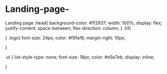 # Landing-page-
Landing page 
.head{
    background-color: #1f2937;
    width: 100%;
    display: flex;
    justify-content: space-between;
    flex-direction: column;
}
.h1{
    
}
.logo{
    font-size: 24px;
    color: #f9faf8;
    margin-right: 10px;

}

.ul {
    list-style-type: none;
    font-size: 18px;
    color: #e5e7eb;
    display: inline;


}
